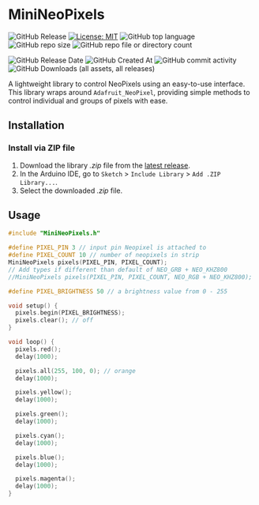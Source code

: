 # MiniNeoPixels

![GitHub Release](https://img.shields.io/github/v/release/felixthecat8a/MiniNeoPixels)
[![License: MIT](https://img.shields.io/github/license/felixthecat8a/MiniNeoPixels)](https://opensource.org/licenses/MIT)
![GitHub top language](https://img.shields.io/github/languages/top/felixthecat8a/MiniNeoPixels)
![GitHub repo size](https://img.shields.io/github/repo-size/felixthecat8a/MiniNeoPixels)
![GitHub repo file or directory count](https://img.shields.io/github/directory-file-count/felixthecat8a/MiniNeoPixels)

![GitHub Release Date](https://img.shields.io/github/release-date/felixthecat8a/MiniNeoPixels)
![GitHub Created At](https://img.shields.io/github/created-at/felixthecat8a/MiniNeoPixels)
![GitHub commit activity](https://img.shields.io/github/commit-activity/m/felixthecat8a/MiniNeoPixels)
![GitHub Downloads (all assets, all releases)](https://img.shields.io/github/downloads/felixthecat8a/MiniNeoPixels/total)

A lightweight library to control NeoPixels using an easy-to-use interface.
This library wraps around `Adafruit_NeoPixel`, providing simple methods to control individual and groups of pixels with ease.

## Installation

### Install via ZIP file
1. Download the library *.zip* file from the [latest release](https://github.com/felixthecat8a/MiniNeoPixels/releases/latest/).
2. In the Arduino IDE, go to `Sketch` > `Include Library` > `Add .ZIP Library...`.
3. Select the downloaded *.zip* file.

## Usage

```cpp
#include "MiniNeoPixels.h"

#define PIXEL_PIN 3 // input pin Neopixel is attached to
#define PIXEL_COUNT 10 // number of neopixels in strip
MiniNeoPixels pixels(PIXEL_PIN, PIXEL_COUNT);
// Add types if different than default of NEO_GRB + NEO_KHZ800
//MiniNeoPixels pixels(PIXEL_PIN, PIXEL_COUNT, NEO_RGB + NEO_KHZ800);

#define PIXEL_BRIGHTNESS 50 // a brightness value from 0 - 255

void setup() {
  pixels.begin(PIXEL_BRIGHTNESS);
  pixels.clear(); // off
}

void loop() {
  pixels.red();
  delay(1000);

  pixels.all(255, 100, 0); // orange
  delay(1000);

  pixels.yellow();
  delay(1000);

  pixels.green();
  delay(1000);

  pixels.cyan();
  delay(1000);

  pixels.blue();
  delay(1000);

  pixels.magenta();
  delay(1000);
}
```
